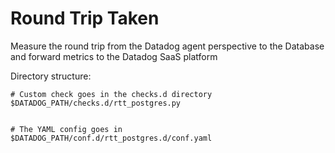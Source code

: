 # Round Trip Taken

Measure the round trip from the Datadog agent perspective to the Database and forward metrics to the Datadog SaaS platform


Directory structure:

```
# Custom check goes in the checks.d directory
$DATADOG_PATH/checks.d/rtt_postgres.py


# The YAML config goes in 
$DATADOG_PATH/conf.d/rtt_postgres.d/conf.yaml
```

